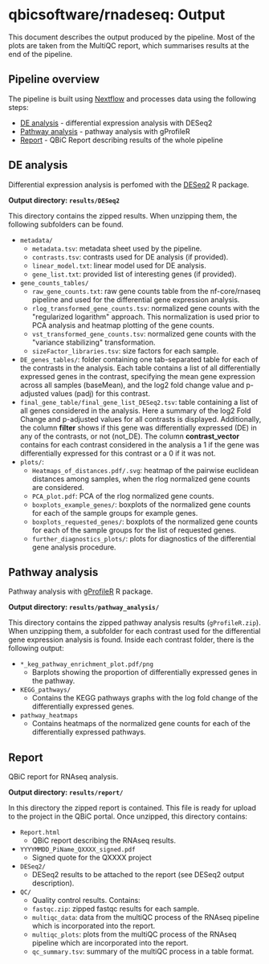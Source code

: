 # qbicsoftware/rnadeseq: Output

This document describes the output produced by the pipeline. Most of the plots are taken from the MultiQC report, which summarises results at the end of the pipeline.

<!-- TODO qbicsoftware: Write this documentation describing your workflow's output -->

## Pipeline overview

The pipeline is built using [Nextflow](https://www.nextflow.io/)
and processes data using the following steps:

* [DE analysis](#DE-analysis) - differential expression analysis with DESeq2
* [Pathway analysis](#Pathway-analysis) - pathway analysis with gProfileR
* [Report](#Report) - QBiC Report describing results of the whole pipeline

## DE analysis

Differential expression analysis is perfomed with the [DESeq2](https://bioconductor.org/packages/release/bioc/html/DESeq2.html) R package.

**Output directory: `results/DESeq2`**

This directory contains the zipped results. When unzipping them, the following subfolders can be found.

* `metadata/`
  * `metadata.tsv`: metadata sheet used by the pipeline.
  * `contrasts.tsv`: contrasts used for DE analysis (if provided).
  * `linear_model.txt`: linear model used for DE analysis.
  * `gene_list.txt`: provided list of interesting genes (if provided).
* `gene_counts_tables/`
  * `raw_gene_counts.txt`: raw gene counts table from the nf-core/rnaseq pipeline and used for the differential gene expression analysis.
  * `rlog_transformed_gene_counts.tsv`: normalized gene counts with the "regularized logarithm" approach. This normalization is used prior to PCA analysis and heatmap plotting of the gene counts.
  * `vst_transformed_gene_counts.tsv`: normalized gene counts with the "variance stabilizing" transformation.
  * `sizeFactor_libraries.tsv`: size factors for each sample.
* `DE_genes_tables/`: folder containing one tab-separated table for each of the contrasts in the analysis. Each table contains a list of all differentially expressed genes in the contrast, specifying the mean gene expression across all samples (baseMean), and the log2 fold change value and p-adjusted values (padj) for this contrast.
* `final_gene_table/final_gene_list_DESeq2.tsv`: table containing a list of all genes considered in the analysis. Here a summary of the log2 Fold Change and p-adjusted values for all contrasts is displayed. Additionally, the column **filter** shows if this gene was differentially expressed (DE) in any of the contrasts, or not (not_DE). The column **contrast_vector** contains for each contrast considered in the analysis a 1 if the gene was differentially expressed for this contrast or a 0 if it was not.
* `plots/`:
  * `Heatmaps_of_distances.pdf/.svg`: heatmap of the pairwise euclidean distances among samples, when the rlog normalized gene counts are considered.
  * `PCA_plot.pdf`: PCA of the rlog normalized gene counts.
  * `boxplots_example_genes/`: boxplots of the normalized gene counts for each of the sample groups for example genes.
  * `boxplots_requested_genes/`: boxplots of the normalized gene counts for each of the sample groups for the list of requested genes.
  * `further_diagnostics_plots/`: plots for diagnostics of the differential gene analysis procedure.

## Pathway analysis

Pathway analysis with [gProfileR](https://biit.cs.ut.ee/gprofiler/gost) R package.

**Output directory: `results/pathway_analysis/`**

This directory contains the zipped pathway analysis results (`gProfileR.zip`). When unzipping them, a subfolder for each contrast used for the differential gene expression analysis is found. Inside each contrast folder, there is the following output:

* `*_keg_pathway_enrichment_plot.pdf/png`
  * Barplots showing the proportion of differentially expressed genes in the pathway.
* `KEGG_pathways/`
  * Contains the KEGG pathways graphs with the log fold change of the differentially expressed genes.
* `pathway_heatmaps`
  * Contains heatmaps of the normalized gene counts for each of the differentially expressed pathways.

## Report

QBiC report for RNAseq analysis.

**Output directory: `results/report/`**

In this directory the zipped report is contained. This file is ready for upload to the project in the QBiC portal. Once unzipped, this directory contains:

* `Report.html`
  * QBiC report describing the RNAseq results.
* `YYYYMMDD_PiName_QXXXX_signed.pdf`
  * Signed quote for the QXXXX project
* `DESeq2/`
  * DESeq2 results to be attached to the report (see DESeq2 output description).
* `QC/`
  * Quality control results. Contains:
  * `fastqc.zip`: zipped fastqc results for each sample.
  * `multiqc_data`: data from the multiQC process of the RNAseq pipeline which is incorporated into the report.
  * `multiqc_plots`: plots from the multiQC process of the RNAseq pipeline which are incorporated into the report.
  * `qc_summary.tsv`: summary of the multiQC process in a table format.
